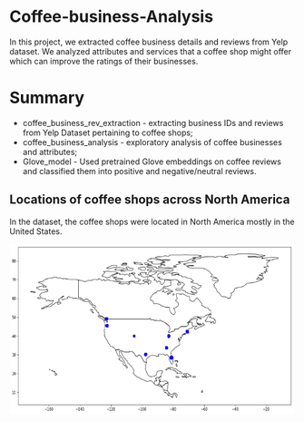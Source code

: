 # Coffee-business-Analysis

In this project, we extracted coffee business details and reviews from Yelp dataset. We analyzed attributes and services that a coffee shop might offer which can improve the ratings of their businesses.

# Summary 
* coffee_business_rev_extraction - extracting business IDs and reviews from Yelp Dataset pertaining to coffee shops;
* coffee_business_analysis - exploratory analysis of coffee businesses and attributes;
* Glove_model - Used pretrained Glove embeddings on coffee reviews and classified them into positive and negative/neutral reviews.

## Locations of coffee shops across North America

In the dataset, the coffee shops were located in North America mostly in the United States.

<img src="https://github.com/mitabanik/Coffee-business-reviews/blob/main/img/map.png" width="500" height="300">
